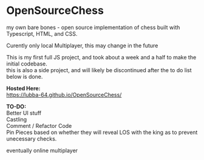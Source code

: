 # OpenSourceChess
my own bare bones - open source implementation of chess built with Typescript, HTML, and CSS.
         
Curently only local Multiplayer, this may change in the future
       
This is my first full JS project, and took about a week and a half to make the initial codebase.     
this is also a side project, and will likely be discontinued after the to do list below is done.     
         
**Hosted Here:**     
https://lubba-64.github.io/OpenSourceChess/      
      
**TO-DO:**      
Better UI stuff      
Castling              
Comment / Refactor Code           
Pin Pieces based on whether they will reveal LOS with the king as to prevent unecessary checks.        
         
eventually online multiplayer